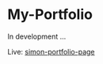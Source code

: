 # My-Portfolio

In development  ...

Live: [simon-portfolio-page](https://my-portfolio-flax-chi-90.vercel.app/)
